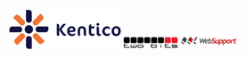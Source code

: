 [![Kentico](/static/img/logos/kentico.png "Kentico")](http://www.kentico.com/)
[![two bits](/static/img/logos/twobits.png "two bits")](http://www.twobits.cz/)
[![WebSupport](/static/img/logos/websupport.png "WebSupport")](http://www.websupport.cz/)